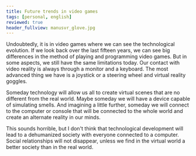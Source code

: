 ```yaml
---
title: Future trends in video games
tags: [personal, english]
reviewed: true
header_fullview: manusvr_glove.jpg
---
```

Undoubtedly, it is in video games where we can see the technological evolution. If we look back over the last fifteen years, we can see big differences in the method of playing and programming video games. But in some aspects, we still have the same limitations today. Our contact with video reality is always through a monitor and a keyboard. The most advanced thing we have is a joystick or a steering wheel and virtual reality goggles.

Someday technology will allow us all to create virtual scenes that are no different from the real world. Maybe someday we will have a device capable of simulating smells. And imagining a little further, someday we will connect to the computer or console that will be connected to the whole world and create an alternate reality in our minds.  
  
This sounds horrible, but I don't think that technological development will lead to a dehumanized society with everyone connected to a computer. Social relationships will not disappear, unless we find in the virtual world a better society than in the real world.
